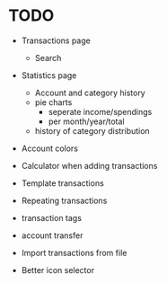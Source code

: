 # TODO

- Transactions page
  - Search

- Statistics page
  - Account and category history
  - pie charts
    - seperate income/spendings
    - per month/year/total
  - history of category distribution

- Account colors
- Calculator when adding transactions
- Template transactions
- Repeating transactions
- transaction tags
- account transfer
- Import transactions from file
- Better icon selector
